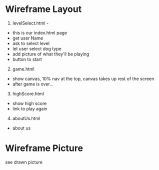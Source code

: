 # Wireframe Layout

1. levelSelect.html - 
  * this is our index.html page
  * get user Name
  * ask to select level
  * let user select dog type
  * add picture of what they'll be playing
  * button to start

2. game.html 
  * show canvas, 10% nav at the top, canvas takes up rest of the screen
  * after game is over...

3. highScore.html 
  * show high score
  * link to play again

4. aboutUs.html 
  * about us

# Wireframe Picture
see drawn picture